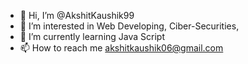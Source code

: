 - 👋 Hi, I’m @AkshitKaushik99
- 👀 I’m interested in Web Developing, Ciber-Securities,   
- 🌱 I’m currently learning Java Script 
- 📫 How to reach me  akshitkaushik06@gmail.com

<!---
AkshitKaushik99/AkshitKaushik99 is a ✨ special ✨ repository because its `README.md` (this file) appears on your GitHub profile.
You can click the Preview link to take a look at your changes.
--->
